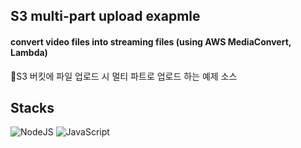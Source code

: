 ## S3 multi-part upload exapmle

#### convert video files into streaming files (using AWS MediaConvert, Lambda)
S3 버킷에 파일 업로드 시 멀티 파트로 업로드 하는 예제 소스

## Stacks
![NodeJS](https://img.shields.io/badge/node.js-6DA55F?style=for-the-badge&logo=node.js&logoColor=white)
![JavaScript](https://img.shields.io/badge/javascript-%23323330.svg?style=for-the-badge&logo=javascript&logoColor=%23F7DF1E)

